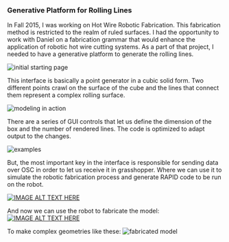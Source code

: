### Generative Platform for Rolling Lines
In Fall 2015, I was working on Hot Wire Robotic Fabrication. This fabrication method is restricted to the realm of ruled surfaces. I had the opportunity to work with Daniel on a fabrication grammar that would enhance the application of robotic hot wire cutting systems. As a part of that project, I needed to have a generative platform to generate the rolling lines.

![initial starting page](https://github.com/Ardibid/Processing_Sketches/blob/master/Motion%20Grammer%20Modeling%20Interface/images/0.png)

This interface is basically a point generator in a cubic solid form. Two different points crawl on the surface of the cube and the lines that connect them represent a complex rolling surface.

![modeling in action](https://github.com/Ardibid/Processing_Sketches/blob/master/Motion%20Grammer%20Modeling%20Interface/images/01.png)

There are a series of GUI controls that let us define the dimension of the box and the number of rendered lines. The code is optimized to adapt output to the changes.

![examples](https://github.com/Ardibid/Processing_Sketches/blob/master/Motion%20Grammer%20Modeling%20Interface/images/03.jpg)

But, the most important key in the interface is responsible for sending data over OSC in order to let us receive it in grasshopper. Where we can use it to simulate the robotic fabrication process and generate RAPID code to be run on the robot.

[![IMAGE ALT TEXT HERE](https://img.youtube.com/vi/VP6QmxFpcOk/0.jpg)](https://www.youtube.com/watch?v=VP6QmxFpcOk)

And now we can use the robot to fabricate the model: <br>
[![IMAGE ALT TEXT HERE](https://img.youtube.com/vi/Z34OPZn9yao/0.jpg)](https://www.youtube.com/watch?v=Z34OPZn9yao?t=32)

To make complex geometries like these:
![fabricated model](https://github.com/Ardibid/Processing_Sketches/blob/master/Motion%20Grammer%20Modeling%20Interface/images/05.jpg)
